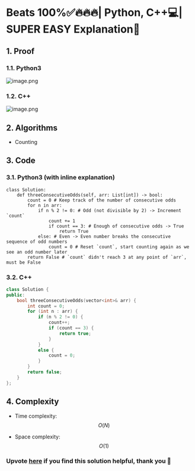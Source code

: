 # Beats 100%✅🔥🔥🔥| Python, C++💻| SUPER EASY Explanation📕

## 1. Proof
<!-- Describe your first thoughts on how to solve this problem. -->
### 1.1. Python3
![image.png](https://assets.leetcode.com/users/images/33f8c48e-ea3e-441e-9fae-8ef6fc5df109_1719824836.5668757.png)

### 1.2. C++
![image.png](https://assets.leetcode.com/users/images/7a60229d-9b93-4975-87b6-bc5c693d2b36_1719824887.5795708.png)

## 2. Algorithms
* Counting

## 3. Code

### 3.1. Python3 (with inline explanation)
```python3 []
class Solution:
    def threeConsecutiveOdds(self, arr: List[int]) -> bool:
        count = 0 # Keep track of the number of consecutive odds
        for n in arr:
            if n % 2 != 0: # Odd (not divisible by 2) -> Increment `count`
                count += 1
                if count == 3: # Enough of consecutive odds -> True
                    return True
            else: # Even -> Even number breaks the consecutive sequence of odd numbers
                count = 0 # Reset `count`, start counting again as we see an odd number later
        return False # `count` didn't reach 3 at any point of `arr`, must be False
```

### 3.2. C++
```cpp []
class Solution {
public:
    bool threeConsecutiveOdds(vector<int>& arr) {
        int count = 0;
        for (int n : arr) {
            if (n % 2 != 0) {
                count++;
                if (count == 3) {
                    return true;
                }
            }
            else {
                count = 0;
            }
        }
        return false;
    }
};
```

## 4. Complexity
- Time complexity: $$O(N)$$
<!-- Add your time complexity here, e.g. $$O(n)$$ -->

- Space complexity: $$O(1)$$
<!-- Add your space complexity here, e.g. $$O(n)$$ -->

### Upvote [here](https://leetcode.com/problems/three-consecutive-odds/solutions/5395885/beats-100-python-c-super-easy-explanation) if you find this solution helpful, thank you 🤍
